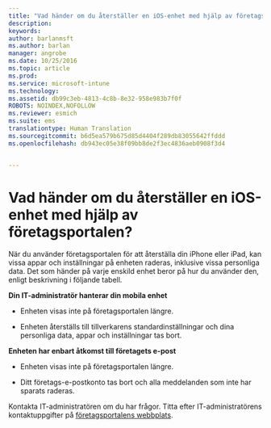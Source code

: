 ```yaml
---
title: "Vad händer om du återställer en iOS-enhet med hjälp av företagsportalen? | Microsoft Docs"
description: 
keywords: 
author: barlanmsft
ms.author: barlan
manager: angrobe
ms.date: 10/25/2016
ms.topic: article
ms.prod: 
ms.service: microsoft-intune
ms.technology: 
ms.assetid: db99c3eb-4813-4c8b-8e32-958e983b7f0f
ROBOTS: NOINDEX,NOFOLLOW
ms.reviewer: esmich
ms.suite: ems
translationtype: Human Translation
ms.sourcegitcommit: b6d5ea579b675d85d4404f289db83055642ffddd
ms.openlocfilehash: db943ec05e38f09bb8de2f3ec4836aeb0908f3d4


---
```



# <a name="what-happens-if-you-reset-your-ios-device-using-the-company-portal"></a>Vad händer om du återställer en iOS-enhet med hjälp av företagsportalen?

När du använder företagsportalen för att återställa din iPhone eller iPad, kan vissa appar och inställningar på enheten raderas, inklusive vissa personliga data. Det som händer på varje enskild enhet beror på hur du använder den, enligt beskrivning i följande tabell.

**Din IT-administratör hanterar din mobila enhet**

-   Enheten visas inte på företagsportalen längre.

-   Enheten återställs till tillverkarens standardinställningar och dina personliga data, appar och inställningar tas bort.

**Enheten har enbart åtkomst till företagets e-post**

-   Enheten visas inte på företagsportalen längre.

-   Ditt företags-e-postkonto tas bort och alla meddelanden som inte har sparats raderas.

Kontakta IT-administratören om du har frågor. Titta efter IT-administratörens kontaktuppgifter på [företagsportalens webbplats](http://portal.manage.microsoft.com).





<!--HONumber=Dec16_HO2-->


